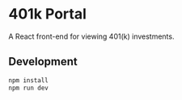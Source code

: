 # 401k Portal

A React front-end for viewing 401(k) investments.

## Development
```bash
npm install
npm run dev